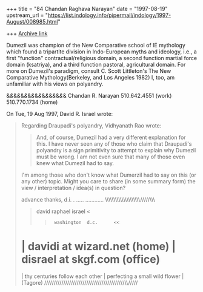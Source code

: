 +++
title = "84 Chandan Raghava Narayan"
date = "1997-08-19"
upstream_url = "https://list.indology.info/pipermail/indology/1997-August/008985.html"

+++
[Archive link](https://list.indology.info/pipermail/indology/1997-August/008985.html)

Dumezil was champion of the New Comparative school of IE mythology which
found a tripartite division in Indo-European myths and ideology, i.e., a
first "function" contractual/religious domain, a second function martial
force domain (ksatriya), and a third function pastoral, agricultural
domain. For more on Dumezil's paradigm, consult C. Scott Littleton's The
New Comparative Mythology(Berkeley, and Los Angeles 1982)
I, too, am unfamiliar with his views on polyandry.

&*&*&*&*&*&*&*&*&*&*&*&*&*&*&*&*&
Chandan R. Narayan 
510.642.4551 (work)
510.770.1734 (home)



On Tue, 19 Aug 1997, David R. Israel wrote:

> Regarding Draupadi's polyandry, Vidhyanath Rao wrote:
> 
> > And, of course, Dumezil had a very different explanation for this. I
> > have never seen any of those who claim that Draupadi's polyandry is
> > a sign primitivity to attempt to explain why Dumezil must be wrong.
> > I am not even sure that many of those even knew what Dumezil had to
> > say.
> 
> I'm among those who don't know what Dumerzil had to say on this (or 
> any other) topic.  Might you care to share (in some summary form) the 
> view / interpretation / idea(s) in question?
> 
> advance thanks,
> d.i.
>  .
>  .....
>  ............
>  \\\\\\\\\\\\\\\\\\\\\\\\\\\\\\\\\\\\\\\\\\/////\\\\\
>    >    david   raphael   israel    <
>    >>      washington  d.c.      <<
>  |  davidi at wizard.net      (home)
>  |  disrael at skgf.com      (office)
>  =========================
>  |   thy centuries follow each other
>  |   perfecting a small wild flower
>  |                                       (Tagore)
>  //////////////////////////////////////////\\\\\/////
> 
> 





